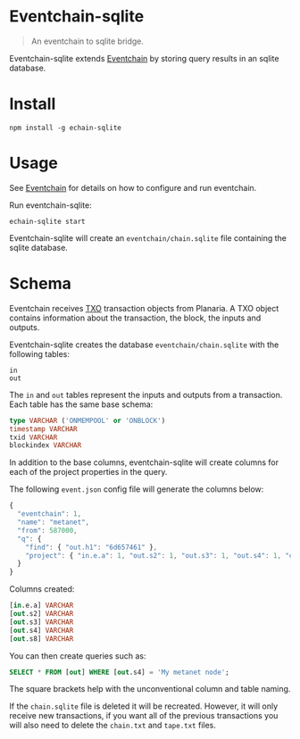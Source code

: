 # Eventchain-sqlite

> An eventchain to sqlite bridge.

Eventchain-sqlite extends [Eventchain](https://github.com/interplanaria/eventchain) by storing query results in
an sqlite database.

# Install

```
npm install -g echain-sqlite
```

# Usage

See [Eventchain](https://github.com/interplanaria/eventchain) for details on how to configure and run eventchain. 

Run eventchain-sqlite:

```
echain-sqlite start
```

Eventchain-sqlite will create an `eventchain/chain.sqlite` file containing the sqlite database.

# Schema

Eventchain receives [TXO](https://github.com/interplanaria/txo) transaction objects from Planaria. A TXO object contains information about the transaction, the block, the inputs and outputs.

Eventchain-sqlite creates the database `eventchain/chain.sqlite` with the following tables:

```
in
out
```

The `in` and `out` tables represent the inputs and outputs from a transaction. Each table has the same base schema:

```sql
type VARCHAR ('ONMEMPOOL' or 'ONBLOCK')
timestamp VARCHAR
txid VARCHAR
blockindex VARCHAR
```

In addition to the base columns, eventchain-sqlite will create columns for each of the project properties in the query.

The following `event.json` config file will generate the columns below:

```javascript
{
  "eventchain": 1,
  "name": "metanet",
  "from": 587000,
  "q": {
    "find": { "out.h1": "6d657461" },
    "project": { "in.e.a": 1, "out.s2": 1, "out.s3": 1, "out.s4": 1, "out.s8": 1 }
  }
}
```

Columns created:

```sql
[in.e.a] VARCHAR
[out.s2] VARCHAR
[out.s3] VARCHAR
[out.s4] VARCHAR
[out.s8] VARCHAR
```

You can then create queries such as: 

```sql
SELECT * FROM [out] WHERE [out.s4] = 'My metanet node';
```

The square brackets help with the unconventional column and table naming.

If the `chain.sqlite` file is deleted it will be recreated. However, it will only receive new transactions, if you want all of the previous transactions you will also need to delete the `chain.txt` and `tape.txt` files.

